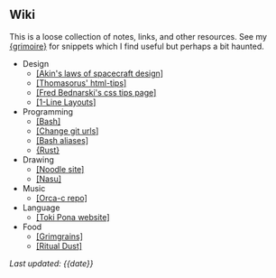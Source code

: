 ## Wiki

This is a loose collection of notes, links, and other resources. See my [{grimoire}](grimoire.html) for snippets which I find useful but perhaps a bit haunted.

- Design
	- [[Akin's laws of spacecraft design]](https://spacecraft.ssl.umd.edu/akins_laws.html)
	- [[Thomasorus' html-tips]](https://thomasorus.com/html-tips.html)
	- [[Fred Bednarski's css tips page]](https://fdisk.space/css/)
	- [[1-Line Layouts]](https://1linelayouts.glitch.me/)
- Programming
	- [[Bash]](https://devhints.io/bash)
	- [[Change git urls]](https://help.github.jp/enterprise/2.11/user/articles/changing-a-remote-s-url/)
	- [[Bash aliases]](https://linuxize.com/post/how-to-create-bash-aliases/)
	- [{Rust}](learning_rust.html)
- Drawing
	- [[Noodle site]](https://hundredrabbits.github.io/Noodle)
	- [[Nasu]](https://git.sr.ht/~rabbits/nasu)
- Music
	- [[Orca-c repo]](https://github.com/hundredrabbits/Orca-c)
- Language
	- [[Toki Pona website]](https://tokipona.org/)
- Food
	- [[Grimgrains]](https://grimgrains.com/site/home.html)
	- [[Ritual Dust]](https://ritualdust.com/food/)


*Last updated: {{date}}*
